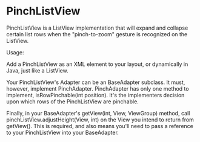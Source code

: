 PinchListView
=============

PinchListView is a ListView implementation that will expand and collapse certain list rows when the "pinch-to-zoom" gesture is recognized on the ListView.

Usage:

Add a PinchListView as an XML element to your layout, or dynamically in Java, just like a ListView. 

Your PinchListView's Adapter can be an BaseAdapter subclass. It must, however, implement PinchAdapter.
PinchAdapter has only one method to implement, isRowPinchable(int position). It's the implementers decision
upon which rows of the PinchListView are pinchable.

Finally, in your BaseAdapter's getView(int, View, ViewGroup) method, call pinchListView.adjustHeight(View, int) on 
the View you intend to return from getView(). This is required, and also means you'll need to pass a reference to
your PinchListView into your BaseAdapter.
